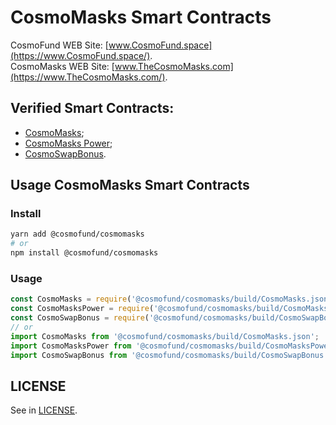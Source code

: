 # CosmoMasks Smart Contracts
CosmoFund WEB Site: [www.CosmoFund.space](https://www.CosmoFund.space/).  
CosmoMasks WEB Site: [www.TheCosmoMasks.com](https://www.TheCosmoMasks.com/).


## Verified Smart Contracts:
- [CosmoMasks](https://etherscan.io/token/0x0580Ae26963230BFBd2A775ff0AFA937Fd157774);
- [CosmoMasks Power](https://etherscan.io/token/0xB9FDc13F7f747bAEdCc356e9Da13Ab883fFa719B);
- [CosmoSwapBonus](https://etherscan.io/address/0x863376Ac98bA7C9b43Ed0858d5A54ea662Bde998).


## Usage CosmoMasks Smart Contracts
### Install
```bash
yarn add @cosmofund/cosmomasks
# or
npm install @cosmofund/cosmomasks
```

### Usage
```js
const CosmoMasks = require('@cosmofund/cosmomasks/build/CosmoMasks.json');
const CosmoMasksPower = require('@cosmofund/cosmomasks/build/CosmoMasksPower.json');
const CosmoSwapBonus = require('@cosmofund/cosmomasks/build/CosmoSwapBonus.json');
// or
import CosmoMasks from '@cosmofund/cosmomasks/build/CosmoMasks.json';
import CosmoMasksPower from '@cosmofund/cosmomasks/build/CosmoMasksPower.json';
import CosmoSwapBonus from '@cosmofund/cosmomasks/build/CosmoSwapBonus.json';
```


## LICENSE
See in [LICENSE](/LICENSE).
